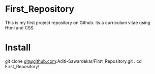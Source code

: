 # First_Repository
This is my first project repository on Github.
Its a curriculum vitae using Html and CSS

# Install
git clone git@github.com:Aditi-Sawardekar/First_Repository.git .
cd First_Repository/
